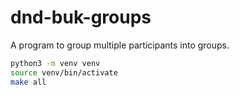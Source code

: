 # dnd-buk-groups
A program to group multiple participants into groups.

```bash
python3 -m venv venv
source venv/bin/activate
make all
```